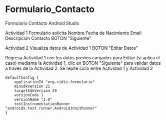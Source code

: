 # Formulario_Contacto
Formulario Contacto Android Studio

Actividad 1
Formulario solicita 
Nombre
Fecha de Nacimiento
Email
Descripción Contacto
BOTON "Siguiente"

Actividad 2
Visualiza datos de Actividad 1
BOTON "Editar Datos"

Regresa Actividad 1 con los datos previos cargados para Editar (si aplica el caso)
mediante la Actividad 1, clic en BOTON "Siguiente" para validar datos a traves de la Actividad 2. 
Se repite ciclo entre Actividad 1 y Actividad 2
    
    defaultConfig {
        applicationId "org.cidie.formulario"
        minSdkVersion 21
        targetSdkVersion 29
        versionCode 1
        versionName "1.0"
        testInstrumentationRunner "androidx.test.runner.AndroidJUnitRunner"
    }
